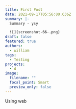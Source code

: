 ```yaml
---
title: First Post
date: 2021-09-17T05:56:00.636Z
summary: |-
  Summary - ysy

  ![](screenshot-66-.png)
draft: false
featured: true
authors:
  - william
tags:
  - Testing
projects:
  - d
image:
  filename: ""
  focal_point: Smart
  preview_only: false
---
```

Using web